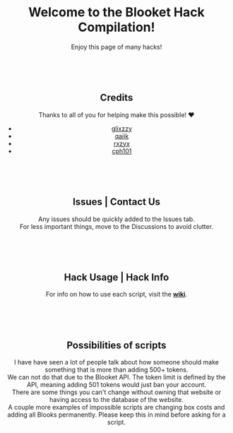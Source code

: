<div align="center"> <!-- don't remove this -->
  <h1>Welcome to the Blooket Hack Compilation!</h1>
  <p>
    Enjoy this page of many hacks!
  </p>
  <br>
  <br>
  <br>
  <h2>Credits</h2>
  <p>Thanks to all of you for helping make this possible! ❤️</p>
  <ul>
    <li><a href="https://github.com/therealgliz/blooket-hacks">glixzzy</a></li>
    <li><a href="https://github.com/qaiik/blkt-reader">qaiik</a></li>
    <li><a href="https://github.com/rxzyx/Blooket-Hacks">rxzyx</a></li>
    <li><a href="https://github.com/cph101/Blooket-Hacks">cph101</a></li>
   
  </ul>
  <br>
  <br>
  <br>
  <h2>Issues | Contact Us</h2>
  <p>Any issues should be quickly added to the Issues tab.<br>For less important things, move to the Discussions to avoid clutter.</p>
  <br>
  <br>
  <br>
  <h2>Hack Usage | Hack Info</h2>
  <p>For info on how to use each script, visit the <b><a href="https://github.com/Hankypoo7/The-blooket-hacks/wiki">wiki</a></b>.</p>
  <br>
  <br>
  <br>
  <h2>Possibilities of scripts</h2>
  <p>
    I have have seen a lot of people talk about how someone should make something that is more than adding 500+ tokens.<br>
    We can not do that due to the Blooket API. The token limit is defined by the API, meaning adding 501 tokens would just ban your account.<br>
    There are some things you can't change without owning that website or having access to the database of the website.<br>
    A couple more examples of impossible scripts are changing box costs and adding all Blooks permanently. Please keep this in mind before asking for a script.<br>
  </p>
</div>
